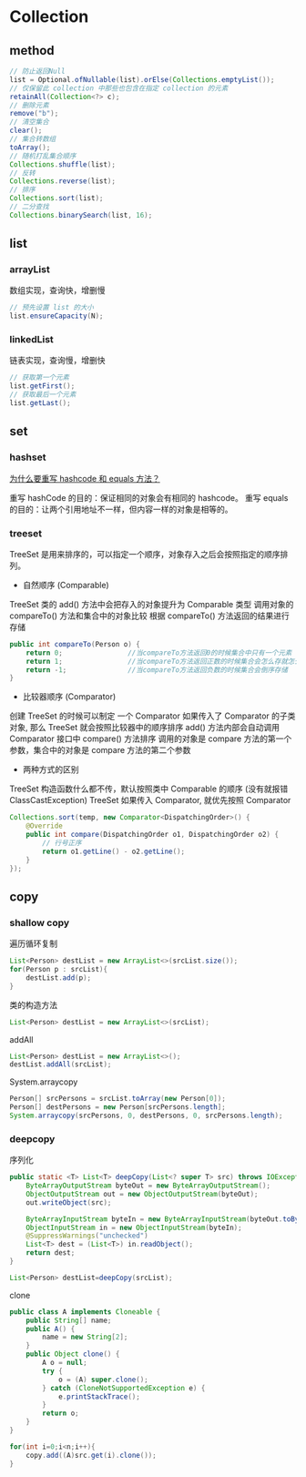 # Collection

## method

```java
// 防止返回Null
list = Optional.ofNullable(list).orElse(Collections.emptyList());
// 仅保留此 collection 中那些也包含在指定 collection 的元素
retainAll(Collection<?> c);
// 删除元素
remove("b");
// 清空集合
clear();
// 集合转数组
toArray();
// 随机打乱集合顺序
Collections.shuffle(list);
// 反转
Collections.reverse(list);
// 排序
Collections.sort(list);
// 二分查找
Collections.binarySearch(list, 16);
```

## list

### arrayList

数组实现，查询快，增删慢

```java
// 预先设置 list 的大小
list.ensureCapacity(N);
```

### linkedList

链表实现，查询慢，增删快

```java
// 获取第一个元素
list.getFirst();
// 获取最后一个元素
list.getLast();
```

## set

### hashset

[为什么要重写 hashcode 和 equals 方法？](https://zhuanlan.zhihu.com/p/61307537)

重写 hashCode 的目的：保证相同的对象会有相同的 hashcode。
重写 equals 的目的：让两个引用地址不一样，但内容一样的对象是相等的。

### treeset

TreeSet 是用来排序的，可以指定一个顺序，对象存入之后会按照指定的顺序排列。

- 自然顺序 (Comparable)

TreeSet 类的 add() 方法中会把存入的对象提升为 Comparable 类型
调用对象的 compareTo() 方法和集合中的对象比较
根据 compareTo() 方法返回的结果进行存储

```java
public int compareTo(Person o) {
    return 0;                //当compareTo方法返回0的时候集合中只有一个元素
    return 1;                //当compareTo方法返回正数的时候集合会怎么存就怎么取
    return -1;               //当compareTo方法返回负数的时候集合会倒序存储
}
```

- 比较器顺序 (Comparator)

创建 TreeSet 的时候可以制定 一个 Comparator
如果传入了 Comparator 的子类对象, 那么 TreeSet 就会按照比较器中的顺序排序
add() 方法内部会自动调用 Comparator 接口中 compare() 方法排序
调用的对象是 compare 方法的第一个参数，集合中的对象是 compare 方法的第二个参数

- 两种方式的区别

TreeSet 构造函数什么都不传，默认按照类中 Comparable 的顺序 (没有就报错 ClassCastException)
TreeSet 如果传入 Comparator, 就优先按照 Comparator

```java
Collections.sort(temp, new Comparator<DispatchingOrder>() {
    @Override
    public int compare(DispatchingOrder o1, DispatchingOrder o2) {
		// 行号正序
        return o1.getLine() - o2.getLine();
    }
});
```

## copy

### shallow copy

遍历循环复制

```java
List<Person> destList = new ArrayList<>(srcList.size());  
for(Person p : srcList){  
    destList.add(p);  
}
```

类的构造方法

```java
List<Person> destList = new ArrayList<>(srcList);
```

addAll

```java
List<Person> destList = new ArrayList<>();
destList.addAll(srcList);
```

System.arraycopy

```java
Person[] srcPersons = srcList.toArray(new Person[0]);
Person[] destPersons = new Person[srcPersons.length];
System.arraycopy(srcPersons, 0, destPersons, 0, srcPersons.length);
```

### deepcopy

序列化

```java
public static <T> List<T> deepCopy(List<? super T> src) throws IOException, ClassNotFoundException {
    ByteArrayOutputStream byteOut = new ByteArrayOutputStream();
    ObjectOutputStream out = new ObjectOutputStream(byteOut);
    out.writeObject(src);

    ByteArrayInputStream byteIn = new ByteArrayInputStream(byteOut.toByteArray());
    ObjectInputStream in = new ObjectInputStream(byteIn);
    @SuppressWarnings("unchecked")
    List<T> dest = (List<T>) in.readObject();
    return dest;
}

List<Person> destList=deepCopy(srcList);
```

clone

```java
public class A implements Cloneable {
    public String[] name;
    public A() {
        name = new String[2];
    }
    public Object clone() {
        A o = null;
        try {
            o = (A) super.clone();
        } catch (CloneNotSupportedException e) {
            e.printStackTrace();
        }
        return o;
    }
}

for(int i=0;i<n;i++){
    copy.add((A)src.get(i).clone());
}
```

